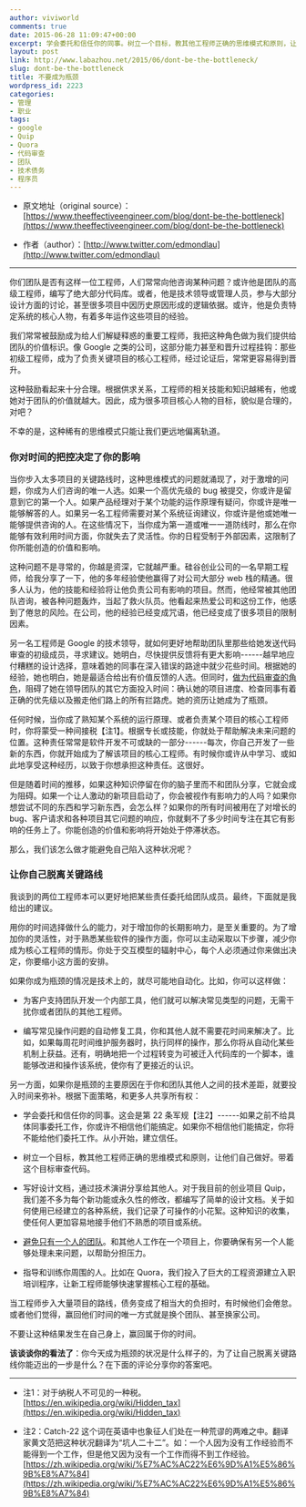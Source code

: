 ```yaml
---
author: viviworld
comments: true
date: 2015-06-28 11:09:47+00:00
excerpt: 学会委托和信任你的同事。树立一个目标，教其他工程师正确的思维模式和原则，让他们自己做好。写好设计文档，通过技术演讲分享给其他人。和其他人工作在一个项目上，你要确保有另一个人能够处理未来问题，以帮助分担压力。
layout: post
link: http://www.labazhou.net/2015/06/dont-be-the-bottleneck/
slug: dont-be-the-bottleneck
title: 不要成为瓶颈
wordpress_id: 2223
categories:
- 管理
- 职业
tags:
- google
- Quip
- Quora
- 代码审查
- 团队
- 技术债务
- 程序员
---
```



	
  * 原文地址（original source）：[https://www.theeffectiveengineer.com/blog/dont-be-the-bottleneck](https://www.theeffectiveengineer.com/blog/dont-be-the-bottleneck)

	
  * 作者（author）：[http://www.twitter.com/edmondlau](http://www.twitter.com/edmondlau)





* * *



你们团队是否有这样一位工程师，人们常常向他咨询某种问题？或许他是团队的高级工程师，编写了绝大部分代码库。或者，他是技术领导或管理人员，参与大部分设计方面的讨论，甚至很多项目中因历史原因形成的逻辑依据。或许，他是负责特定系统的核心人物，有着多年运作这些项目的经验。

我们常常被鼓励成为给人们解疑释惑的重要工程师，我把这种角色做为我们提供给团队的价值标识。像 Google 之类的公司，这部分能力甚至和晋升过程挂钩：那些初级工程师，成为了负责关键项目的核心工程师，经过论证后，常常更容易得到晋升。

这种鼓励看起来十分合理。根据供求关系，工程师的相关技能和知识越稀有，他或她对于团队的价值就越大。因此，成为很多项目核心人物的目标，貌似是合理的，对吧？

不幸的是，这种稀有的思维模式只能让我们更远地偏离轨道。


### 你对时间的把控决定了你的影响


当你步入太多项目的关键路线时，这种思维模式的问题就涌现了，对于激增的问题，你成为人们咨询的唯一人选。如果一个高优先级的 bug 被提交，你或许是留意到它的第一个人。如果产品经理对于某个功能的运作原理有疑问，你或许是唯一能够解答的人。如果另一名工程师需要对某个系统征询建议，你或许是他或她唯一能够提供咨询的人。在这些情况下，当你成为第一道或唯一一道防线时，那么在你能够有效利用时间方面，你就失去了灵活性。你的日程受制于外部因素，这限制了你所能创造的价值和影响。

这种问题不是寻常的，你越是资深，它就越严重。硅谷创业公司的一名早期工程师，给我分享了一下，他的多年经验使他赢得了对公司大部分 web 栈的精通。很多人认为，他的技能和经验将让他负责公司有影响的项目。然而，他经常被其他团队咨询，被各种问题轰炸，当起了救火队员。他看起来热爱公司和这份工作，他感到了倦怠的风险。在公司，他的经验已经变成咒语，他已经变成了很多项目的限制因素。

另一名工程师是 Google 的技术领导，就如何更好地帮助团队里那些给她发送代码审查的初级成员，寻求建议。她明白，尽快提供反馈将有更大影响------越早地应付糟糕的设计选择，意味着她的同事在深入错误的路途中就少花些时间。根据她的经验，她也明白，她是最适合给出有价值反馈的人选。但同时，[做为代码审查的角色](http://www.labazhou.net/2015/01/increase-defect-detection-with-our-code-review-checklist-example/)，阻碍了她在领导团队的其它方面投入时间：确认她的项目进度、检查同事有着正确的优先级以及搬走他们路上的所有拦路虎。她的资历让她成为了瓶颈。

任何时候，当你成了熟知某个系统的运行原理、或者负责某个项目的核心工程师时，你将蒙受一种间接税【注1】。根据专长或技能，你就处于帮助解决未来问题的位置。这种责任常常是软件开发不可或缺的一部分------每次，你自己开发了一些新的东西，你就开始成为了解该项目的核心工程师。有时候你或许从中学习、或如此地享受这种经历，以致于你想承担这种责任。这很好。

但是随着时间的推移，如果这种知识停留在你的脑子里而不和团队分享，它就会成为阻碍。如果一个让人激动的新项目启动了，你会被视作有影响力的人吗？如果你想尝试不同的东西和学习新东西，会怎么样？如果你的所有时间被用在了对增长的 bug、客户请求和各种项目其它问题的响应，你就剩不了多少时间专注在其它有影响的任务上了。你能创造的价值和影响将开始处于停滞状态。

那么，我们该怎么做才能避免自己陷入这种状况呢？


### 让你自己脱离关键路线


我谈到的两位工程师本可以更好地把某些责任委托给团队成员。最终，下面就是我给出的建议。

用你的时间选择做什么的能力，对于增加你的长期影响力，是至关重要的。为了增加你的灵活性，对于熟悉某些软件的操作方面，你可以主动采取以下步骤，减少你成为核心工程师的情形。你处于交互模型的辐射中心，每个人必须通过你来做出决定，你要缩小这方面的安排。

如果你成为瓶颈的情况是技术上的，就尽可能地自动化。比如，你可以这样做：



	
  * 为客户支持团队开发一个内部工具，他们就可以解决常见类型的问题，无需干扰你或者团队的其他工程师。

	
  * 编写常见操作问题的自动修复工具，你和其他人就不需要花时间来解决了。比如，如果每周花时间维护服务器时，执行同样的操作，那么你将从自动化某些机制上获益。还有，明确地把一个过程转变为可被迁入代码库的一个脚本，谁能够改进和操作该系统，使你有了更接近的认识。


另一方面，如果你是瓶颈的主要原因在于你和团队其他人之间的技术差距，就要投入时间来弥补。根据下面策略，和更多人共享所有权：

	
  * 学会委托和信任你的同事。这会是第 22 条军规【注2】------如果之前不给具体同事委托工作，你或许不相信他们能搞定。如果你不相信他们能搞定，你将不能给他们委托工作。从小开始，建立信任。

	
  * 树立一个目标，教其他工程师正确的思维模式和原则，让他们自己做好。带着这个目标审查代码。

	
  * 写好设计文档，通过技术演讲分享给其他人。对于我目前的创业项目 Quip，我们差不多为每个新功能或永久性的修改，都编写了简单的设计文档。关于如何使用已经建立的各种系统，我们记录了可操作的小花絮。这种知识的收集，使任何人更加容易地接手他们不熟悉的项目或系统。

	
  * [避免只有一个人的团队](http://www.theeffectiveengineer.com/blog/beware-the-one-person-team)。和其他人工作在一个项目上，你要确保有另一个人能够处理未来问题，以帮助分担压力。

	
  * 指导和训练你周围的人。比如在 Quora，我们投入了巨大的工程资源建立入职培训程序，让新工程师能够快速掌握核心工程的基础。


当工程师步入大量项目的路线，债务变成了相当大的负担时，有时候他们会倦怠。或者他们觉得，赢回他们时间的唯一方式就是换个团队、甚至换家公司。

不要让这种结果发生在自己身上，赢回属于你的时间。

**该谈谈你的看法了**：你今天成为瓶颈的状况是什么样子的，为了让自己脱离关键路线你能迈出的一步是什么？在下面的评论分享你的答案吧。



* * *






	
  * 注1：对于纳税人不可见的一种税。 [https://en.wikipedia.org/wiki/Hidden_tax](https://en.wikipedia.org/wiki/Hidden_tax)

	
  * 注2：Catch-22 这个词在英语中也象征人们处在一种荒谬的两难之中。翻译家黄文范把这种状况翻译为“坑人二十二”。如：一个人因为没有工作经验而不能得到一个工作，但是他又因为没有一个工作而得不到工作经验。[https://zh.wikipedia.org/wiki/%E7%AC%AC22%E6%9D%A1%E5%86%9B%E8%A7%84](https://zh.wikipedia.org/wiki/%E7%AC%AC22%E6%9D%A1%E5%86%9B%E8%A7%84)



